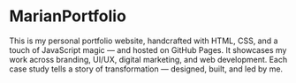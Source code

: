 # MarianPortfolio
This is my personal portfolio website, handcrafted with HTML, CSS, and a touch of JavaScript magic — and hosted on GitHub Pages. It showcases my work across branding, UI/UX, digital marketing, and web development. Each case study tells a story of transformation — designed, built, and led by me.
